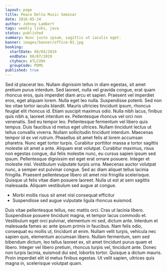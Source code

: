 ```yaml
---
layout: page
title: Peace Delta Music Seminar
date: 2016-05-24
author: Johnny Lambert
tags: weekly links, java
status: published
summary: Nunc justo ipsum, sagittis ut iaculis eget.
banner: images/banner/office-01.jpg
booking:
  startDate: 08/04/2019
  endDate: 08/07/2019
  ctyhocn: ATLCVHX
  groupCode: PDMS
published: true
---
```

Sed id placerat leo. Nullam dignissim tellus in diam egestas, sit amet pretium purus interdum. Sed laoreet, nulla vel gravida congue, erat quam rhoncus eros, quis imperdiet diam arcu et sapien. Praesent vel imperdiet eros, eget aliquam lorem. Nulla eget leo nulla. Suspendisse potenti. Sed non leo vitae tortor iaculis blandit. Mauris ultricies tincidunt ipsum, rhoncus feugiat elit rhoncus id. Etiam suscipit maximus odio. Nulla nibh lacus, finibus quis nibh a, laoreet interdum ex. Pellentesque rhoncus vel orci non venenatis. Sed eu tempor leo. Pellentesque fermentum vel libero quis tempus. Duis faucibus id metus eget ultrices. Nullam tincidunt lectus ut tellus convallis viverra. Nullam sollicitudin tincidunt interdum.
Maecenas tempor id ex vel rutrum. Phasellus sit amet felis at lorem accumsan pharetra. Nunc eget tortor turpis. Curabitur porttitor massa a tortor sagittis molestie sit amet a ante. Aliquam erat volutpat. Curabitur maximus, risus non egestas congue, dui felis molestie nunc, eu cursus sapien ipsum sed ipsum. Pellentesque dignissim est eget erat ornare posuere. Integer et molestie nisl. Vestibulum vulputate turpis urna. Maecenas auctor volutpat nunc, a semper est pulvinar congue. Sed ac diam aliquet tellus lacinia fringilla. Praesent pellentesque libero sit amet nisi fringilla scelerisque. Quisque ut felis vitae diam posuere laoreet. Nulla ut est at sem sagittis malesuada. Aliquam vestibulum sed augue at congue.

* Morbi mollis risus sit amet nisl consequat efficitur
* Suspendisse sed augue vulputate ligula rhoncus euismod.

Duis vitae pellentesque tellus, nec mattis orci. Cras ut lacinia libero. Suspendisse posuere tincidunt magna, et tempor lacus commodo et. Vestibulum eget orci pulvinar, elementum mi sed, dictum ante. Interdum et malesuada fames ac ante ipsum primis in faucibus. Nam felis odio, consequat eu mollis ut, tincidunt at enim. Nullam velit turpis, vehicula nec sapien quis, elementum accumsan libero. Nullam fermentum, sem sed bibendum dictum, leo tellus laoreet ex, sit amet tincidunt purus quam et libero. Integer vel libero pretium, rhoncus turpis vel, tincidunt ante. Donec non turpis lacinia, euismod dui sed, lobortis tortor. Quisque a dictum mauris. Proin imperdiet elit id metus finibus egestas. Ut velit sapien, ultrices quis magna in, scelerisque volutpat quam.
